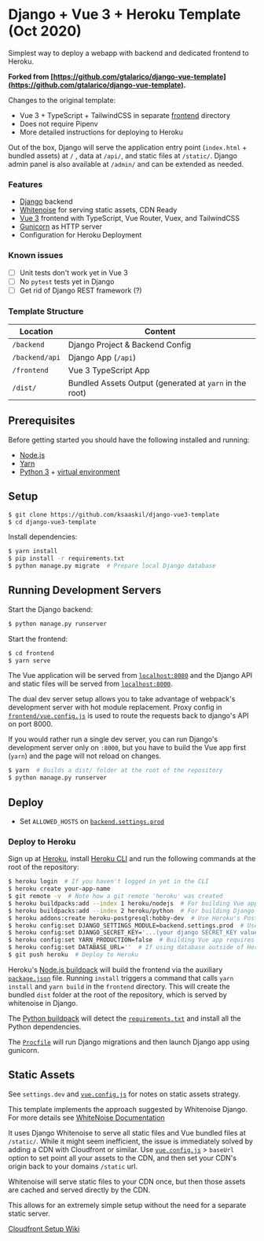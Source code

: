 # Django + Vue 3 + Heroku Template (Oct 2020)

Simplest way to deploy a webapp with backend and dedicated frontend to Heroku.

__Forked from [https://github.com/gtalarico/django-vue-template](https://github.com/gtalarico/django-vue-template).__

Changes to the original template:

- Vue 3 + TypeScript + TailwindCSS in separate [frontend](./frontend) directory
- Does not require Pipenv
- More detailed instructions for deploying to Heroku

Out of the box, Django will serve the application entry point (`index.html` + bundled assets) at `/` ,
data at `/api/`, and static files at `/static/`. Django admin panel is also available at `/admin/` and can be extended as needed.

### Features

- [Django](https://www.djangoproject.com/) backend
- [Whitenoise](http://whitenoise.evans.io/en/stable/) for serving static assets, CDN Ready
- [Vue 3](https://vuejs.org/) frontend with TypeScript, Vue Router, Vuex, and TailwindCSS
- [Gunicorn](https://gunicorn.org/) as HTTP server
- Configuration for Heroku Deployment


### Known issues

- [ ] Unit tests don't work yet in Vue 3
- [ ] No `pytest` tests yet in Django
- [ ] Get rid of Django REST framework (?)

### Template Structure

| Location       | Content                                                 |
| -------------- | ------------------------------------------------------- |
| `/backend`     | Django Project & Backend Config                         |
| `/backend/api` | Django App (`/api`)                                     |
| `/frontend`    | Vue 3 TypeScript App                                    |
| `/dist/`       | Bundled Assets Output (generated at `yarn` in the root) |

## Prerequisites

Before getting started you should have the following installed and running:

- [Node.js](https://nodejs.org/en/)
- [Yarn](https://yarnpkg.com/en/docs/install)
- [Python 3](https://wiki.python.org/moin/BeginnersGuide) + [virtual environment](https://docs.python.org/3/library/venv.html)

## Setup

```bash
$ git clone https://github.com/ksaaskil/django-vue3-template
$ cd django-vue3-template
```

Install dependencies:

```bash
$ yarn install
$ pip install -r requirements.txt
$ python manage.py migrate  # Prepare local Django database
```

## Running Development Servers

Start the Django backend:

```bash
$ python manage.py runserver
```

Start the frontend:

```bash
$ cd frontend
$ yarn serve
```

The Vue application will be served from [`localhost:8080`](http://localhost:8080/) and the Django API
and static files will be served from [`localhost:8000`](http://localhost:8000/).

The dual dev server setup allows you to take advantage of
webpack's development server with hot module replacement.
Proxy config in [`frontend/vue.config.js`](/frontend/vue.config.js) is used to route the requests
back to django's API on port 8000.

If you would rather run a single dev server, you can run Django's
development server only on `:8000`, but you have to build the Vue app first (`yarn`)
and the page will not reload on changes.

```bash
$ yarn  # Builds a dist/ folder at the root of the repository
$ python manage.py runserver
```

## Deploy

- Set `ALLOWED_HOSTS` on [`backend.settings.prod`](/backend/settings/prod.py)

### Deploy to Heroku

Sign up at [Heroku](https://www.heroku.com/), install [Heroku CLI](https://devcenter.heroku.com/articles/heroku-cli) and run the following commands at the root of the repository:

```bash
$ heroku login  # If you haven't logged in yet in the CLI
$ heroku create your-app-name
$ git remote -v  # Note how a git remote 'heroku' was created
$ heroku buildpacks:add --index 1 heroku/nodejs  # For building Vue app
$ heroku buildpacks:add --index 2 heroku/python  # For building Django app
$ heroku addons:create heroku-postgresql:hobby-dev  # Use Heroku's Postgres DB, requires adding payment details in Heroku
$ heroku config:set DJANGO_SETTINGS_MODULE=backend.settings.prod  # Use persistent database, set Debug=False, etc.
$ heroku config:set DJANGO_SECRET_KEY='...(your django SECRET_KEY value)...'  # For Django's cryptographic signing 
$ heroku config:set YARN_PRODUCTION=false  # Building Vue app requires Vue CLI service which is a dev dependency
$ heroku config:set DATABASE_URL=''  # If using database outside of Heroku
$ git push heroku  # Deploy to Heroku
```

Heroku's [Node.js buildpack](https://devcenter.heroku.com/articles/nodejs-support) will build the frontend via the auxiliary [`package.json`](/package.json) file.
Running `install` triggers a command that calls `yarn install` and `yarn build` in the `frontend` directory.
This will create the bundled `dist` folder at the root of the repository, which is served by whitenoise in Django.

The [Python buildpack](https://devcenter.heroku.com/articles/python-support) will detect the [`requirements.txt`](/requirements.txt) and install all the Python dependencies.

The [`Procfile`](/Procfile) will run Django migrations and then launch Django app using gunicorn.

## Static Assets

See `settings.dev` and [`vue.config.js`](/frontend/vue.config.js) for notes on static assets strategy.

This template implements the approach suggested by Whitenoise Django.
For more details see [WhiteNoise Documentation](http://whitenoise.evans.io/en/stable/django.html)

It uses Django Whitenoise to serve all static files and Vue bundled files at `/static/`.
While it might seem inefficient, the issue is immediately solved by adding a CDN
with Cloudfront or similar.
Use [`vue.config.js`](/vue.config.js) > `baseUrl` option to set point all your assets to the CDN,
and then set your CDN's origin back to your domains `/static` url.

Whitenoise will serve static files to your CDN once, but then those assets are cached
and served directly by the CDN.

This allows for an extremely simple setup without the need for a separate static server.

[Cloudfront Setup Wiki](https://github.com/gtalarico/django-vue-template/wiki/Setup-CDN-on-Cloud-Front)
